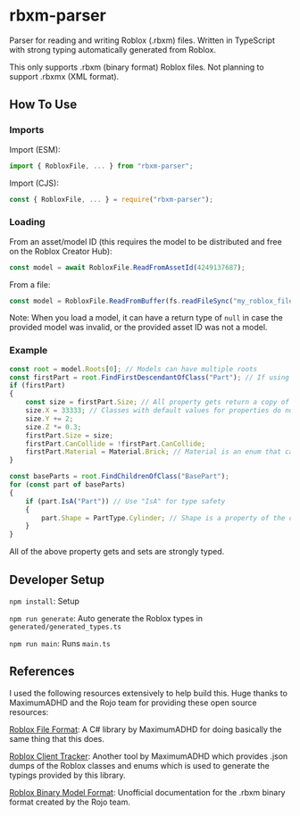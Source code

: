 # rbxm-parser

Parser for reading and writing Roblox (.rbxm) files. Written in TypeScript with strong typing automatically generated from Roblox.

This only supports .rbxm (binary format) Roblox files. Not planning to support .rbxmx (XML format).

## How To Use

### Imports

Import (ESM):

```ts
import { RobloxFile, ... } from "rbxm-parser";
```

Import (CJS):

```js
const { RobloxFile, ... } = require("rbxm-parser");
```

### Loading

From an asset/model ID (this requires the model to be distributed and free on the Roblox Creator Hub):

```ts
const model = await RobloxFile.ReadFromAssetId(4249137687);
```

From a file:

```ts
const model = RobloxFile.ReadFromBuffer(fs.readFileSync("my_roblox_file.rbxm"));
```

Note: When you load a model, it can have a return type of `null` in case the provided model was invalid, or the provided asset ID was not a model.

### Example

```ts
const root = model.Roots[0]; // Models can have multiple roots
const firstPart = root.FindFirstDescendantOfClass("Part"); // If using TS, firstPart will be strongly typed to a class of Part
if (firstPart)
{
    const size = firstPart.Size; // All property gets return a copy of the value (except for Instance types)
    size.X = 33333; // Classes with default values for properties do not require null-checks for said properties
    size.Y += 2;
    size.Z *= 0.3;
    firstPart.Size = size;
    firstPart.CanCollide = !firstPart.CanCollide;
    firstPart.Material = Material.Brick; // Material is an enum that can be imported
}

const baseParts = root.FindChildrenOfClass("BasePart");
for (const part of baseParts)
{
    if (part.IsA("Part")) // Use "IsA" for type safety
    {
        part.Shape = PartType.Cylinder; // Shape is a property of the class Part, but not BasePart
    }
}
```

All of the above property gets and sets are strongly typed.

## Developer Setup

`npm install`: Setup

`npm run generate`: Auto generate the Roblox types in `generated/generated_types.ts`

`npm run main`: Runs `main.ts`

## References

I used the following resources extensively to help build this. Huge thanks to MaximumADHD and the Rojo team for providing these open source resources:

[Roblox File Format](https://github.com/MaximumADHD/Roblox-File-Format): A C# library by MaximumADHD for doing basically the same thing that this does.

[Roblox Client Tracker](https://github.com/MaximumADHD/Roblox-Client-Tracker/): Another tool by MaximumADHD which provides .json dumps of the Roblox classes and enums which is used to generate the typings provided by this library.

[Roblox Binary Model Format](https://dom.rojo.space/binary): Unofficial documentation for the .rbxm binary format created by the Rojo team.